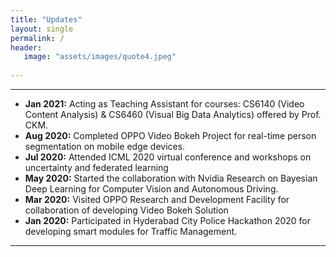 ```yaml
---
title: "Updates"
layout: single
permalink: /
header:
   image: "assets/images/quote4.jpeg"
   
---
```


---
- **Jan 2021:** Acting as Teaching Assistant for courses: CS6140 (Video Content Analysis) & CS6460 (Visual Big Data Analytics) offered by Prof. CKM.  
- **Aug 2020:** Completed OPPO Video Bokeh Project for real-time person segmentation on mobile edge devices.
- **Jul 2020:** Attended ICML 2020 virtual conference and workshops on uncertainty and federated learning
- **May 2020:** Started the collaboration with Nvidia Research on Bayesian Deep Learning for Computer Vision and Autonomous Driving.
- **Mar 2020:** Visited OPPO Research and Development Facility for collaboration of developing Video Bokeh Solution
- **Jan 2020:** Participated in Hyderabad City Police Hackathon 2020 for developing smart modules for Traffic Management.

---

